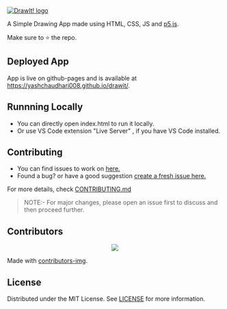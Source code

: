 [![DrawIt! logo](https://user-images.githubusercontent.com/60916242/136795213-67bfb00f-a69d-4346-9612-4586f8a3af78.png "DrawIt!")](https://user-images.githubusercontent.com/60916242/136795213-67bfb00f-a69d-4346-9612-4586f8a3af78.png "DrawIt!")

A Simple Drawing App made using HTML, CSS, JS and [p5.js](https://p5js.org/).

Make sure to ⭐ the repo.

## Deployed App
 App is live on github-pages and is available at <https://yashchaudhari008.github.io/drawit/>.

## Runnning Locally
  - You can directly open index.html to run it locally.
  - Or use VS Code extension "Live Server" , if you have VS Code installed. 
 
## Contributing
- You can find issues to work on [here.](https://github.com/yashchaudhari008/drawit/issues)
- Found a bug? or have a good suggestion [create a fresh issue here.](https://github.com/yashchaudhari008/drawit/issues/new)

For more details, check [CONTRIBUTING.md](CONTRIBUTING.md)

> NOTE:- For major changes, please open an issue first to discuss and then proceed further.

## Contributors
<p align="center">
<a href="https://github.com/yashchaudhari008/drawit/graphs/contributors">
  <img src="https://contrib.rocks/image?repo=yashchaudhari008/drawit" />
</a>
</p>

Made with [contributors-img](https://contrib.rocks).

## License
Distributed under the MIT License. See [LICENSE](LICENSE) for more information.
